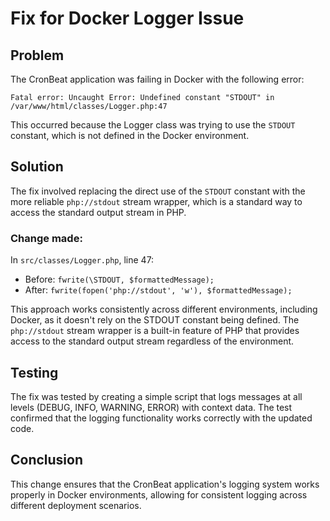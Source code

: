 # Fix for Docker Logger Issue

## Problem
The CronBeat application was failing in Docker with the following error:
```
Fatal error: Uncaught Error: Undefined constant "STDOUT" in /var/www/html/classes/Logger.php:47
```

This occurred because the Logger class was trying to use the `STDOUT` constant, which is not defined in the Docker environment.

## Solution
The fix involved replacing the direct use of the `STDOUT` constant with the more reliable `php://stdout` stream wrapper, which is a standard way to access the standard output stream in PHP.

### Change made:
In `src/classes/Logger.php`, line 47:
- Before: `fwrite(\STDOUT, $formattedMessage);`
- After: `fwrite(fopen('php://stdout', 'w'), $formattedMessage);`

This approach works consistently across different environments, including Docker, as it doesn't rely on the STDOUT constant being defined. The `php://stdout` stream wrapper is a built-in feature of PHP that provides access to the standard output stream regardless of the environment.

## Testing
The fix was tested by creating a simple script that logs messages at all levels (DEBUG, INFO, WARNING, ERROR) with context data. The test confirmed that the logging functionality works correctly with the updated code.

## Conclusion
This change ensures that the CronBeat application's logging system works properly in Docker environments, allowing for consistent logging across different deployment scenarios.